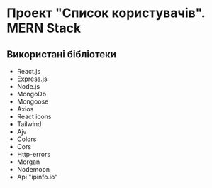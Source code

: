 # Проект "Список користувачів". MERN Stack

## Використані бібліотеки

- React.js
- Express.js
- Node.js
- MongoDb
- Mongoose
- Axios
- React icons
- Tailwind
- Ajv
- Colors
- Cors
- Http-errors
- Morgan
- Nodemoon
- Api "ipinfo.io"

